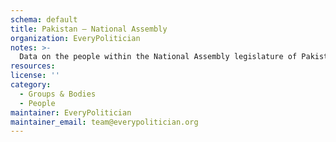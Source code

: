 ```yaml
---
schema: default
title: Pakistan — National Assembly
organization: EveryPolitician
notes: >-
  Data on the people within the National Assembly legislature of Pakistan.
resources:
license: ''
category:
  - Groups & Bodies
  - People
maintainer: EveryPolitician
maintainer_email: team@everypolitician.org
---
```


